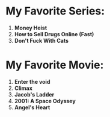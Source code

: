 # My Favorite Series:
1. **Money Heist**
2. **How to Sell Drugs Online (Fast)**
3. **Don't Fuck With Cats**
 
# My Favorite Movie:
1. **Enter the void**
2. **Climax**
3. **Jacob's Ladder**
4. **2001: A Space Odyssey**
5. **Angel's Heart** 
